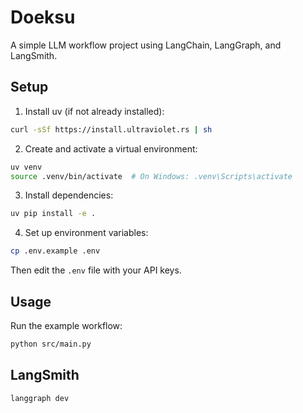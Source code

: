 # Doeksu

A simple LLM workflow project using LangChain, LangGraph, and LangSmith.

## Setup

1. Install uv (if not already installed):
```bash
curl -sSf https://install.ultraviolet.rs | sh
```

2. Create and activate a virtual environment:
```bash
uv venv
source .venv/bin/activate  # On Windows: .venv\Scripts\activate
```

3. Install dependencies:
```bash
uv pip install -e .
```

4. Set up environment variables:
```bash
cp .env.example .env
```
Then edit the `.env` file with your API keys.

## Usage

Run the example workflow:
```bash
python src/main.py
``` 


## LangSmith
```
langgraph dev
```